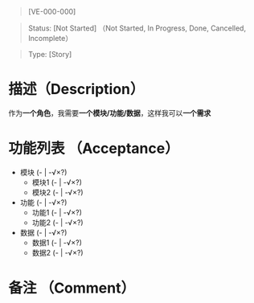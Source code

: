 > [VE-000-000]

> Status: [Not Started] （Not Started, In Progress, Done, Cancelled, Incomplete）

> Type: [Story]

# 描述（Description）
作为**一个角色**，我需要**一个模块/功能/数据**，这样我可以**一个需求**

# 功能列表 （Acceptance）
* 模块 (- | -√×?)
  * 模块1 (- | -√×?)
  * 模块2 (- | -√×?)
* 功能 (- | -√×?)
  * 功能1 (- | -√×?)
  * 功能2 (- | -√×?)
* 数据 (- | -√×?)
  * 数据1 (- | -√×?)
  * 数据2 (- | -√×?)

# 备注 （Comment）

